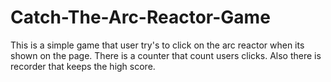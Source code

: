 # Catch-The-Arc-Reactor-Game
This is a simple game that user try's to click on the arc reactor when its shown on the page. There is a counter that count users clicks. Also there is recorder that keeps the high score.
